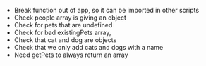 
* Break function out of app, so it can be imported in other scripts
* Check people array is giving an object
* Check for pets that are undefined
* Check for bad existingPets array,
* Check that cat and dog are objects
* Check that we only add cats and dogs with a name
* Need getPets to always return an array